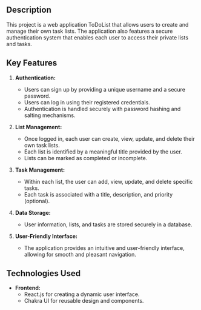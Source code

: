 ## Description
This project is a web application ToDoList that allows users to create and manage their own task lists. The application also features a secure authentication system that enables each user to access their private lists and tasks.

## Key Features
1. **Authentication:**
   - Users can sign up by providing a unique username and a secure password.
   - Users can log in using their registered credentials.
   - Authentication is handled securely with password hashing and salting mechanisms.

2. **List Management:**
   - Once logged in, each user can create, view, update, and delete their own task lists.
   - Each list is identified by a meaningful title provided by the user.
   - Lists can be marked as completed or incomplete.

3. **Task Management:**
   - Within each list, the user can add, view, update, and delete specific tasks.
   - Each task is associated with a title, description, and priority (optional).

4. **Data Storage:**
   - User information, lists, and tasks are stored securely in a database.

5. **User-Friendly Interface:**
   - The application provides an intuitive and user-friendly interface, allowing for smooth and pleasant navigation.

## Technologies Used
- **Frontend:**
  - React.js for creating a dynamic user interface.
  - Chakra UI for reusable design and components.
